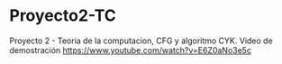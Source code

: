 # Proyecto2-TC
Proyecto 2 - Teoria de la computacion, CFG y algoritmo CYK.
Video de demostración
https://www.youtube.com/watch?v=E6Z0aNo3e5c
